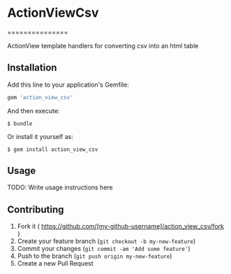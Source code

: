 # ActionViewCsv
===============

ActionView template handlers for converting csv into an html table

## Installation

Add this line to your application's Gemfile:

```ruby
gem 'action_view_csv'
```

And then execute:

    $ bundle

Or install it yourself as:

    $ gem install action_view_csv

## Usage

TODO: Write usage instructions here

## Contributing

1. Fork it ( https://github.com/[my-github-username]/action_view_csv/fork )
2. Create your feature branch (`git checkout -b my-new-feature`)
3. Commit your changes (`git commit -am 'Add some feature'`)
4. Push to the branch (`git push origin my-new-feature`)
5. Create a new Pull Request
